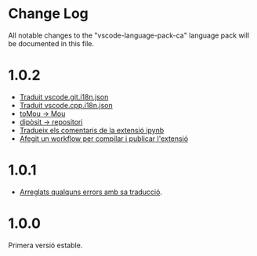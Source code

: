 # Change Log
All notable changes to the "vscode-language-pack-ca" language pack will be documented in this file.

# 1.0.2

- [Traduit vscode.git.i18n.json](https://github.com/aitor-gomila/vscode-language-pack-ca/pull/1)
- [Traduit vscode.cpp.i18n.json](https://github.com/aitor-gomila/vscode-language-pack-ca/pull/2)
- [toMou -> Mou](https://github.com/aitor-gomila/vscode-language-pack-ca/pull/3)
- [dipòsit -> repositori](https://github.com/aitor-gomila/vscode-language-pack-ca/pull/4)
- [Tradueix els comentaris de la extensió ipynb](https://github.com/aitor-gomila/vscode-language-pack-ca/pull/5)
- [Afegit un workflow per compilar i publicar l'extensió](https://github.com/aitor-gomila/vscode-language-pack-ca/pull/7)

# 1.0.1

- [Arreglats qualquns errors amb sa traducció](https://github.com/aitor-gomila/vscode-language-pack-ca/commit/7ea16e7143e98c07d22c70ded327e57a0bdbc870).

# 1.0.0

Primera versió estable.